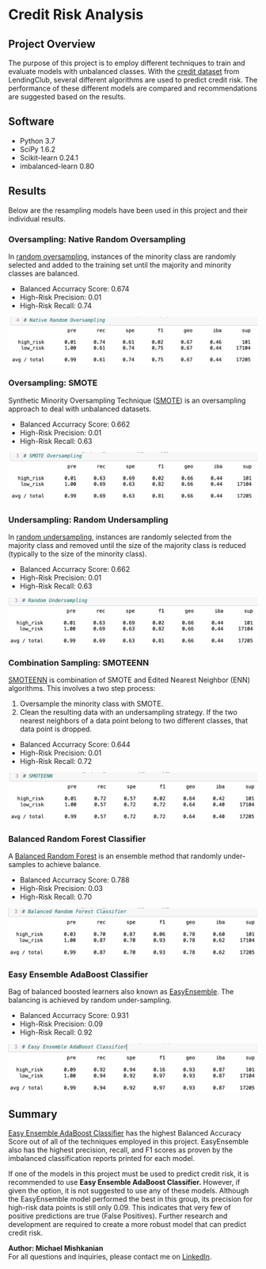 # Credit Risk Analysis

## Project Overview
The purpose of this project is to employ different techniques to train and evaluate models with unbalanced classes. With the [credit dataset](https://github.com/Mishkanian/Credit_Risk_Analysis/blob/main/LoanStats_2019Q1.csv.zip) from LendingClub, several different algorithms are used to predict credit risk. The performance of these different models are compared and recommendations are suggested based on the results.

## Software
- Python 3.7
- SciPy 1.6.2
- Scikit-learn 0.24.1
- imbalanced-learn 0.80

## Results

Below are the resampling models have been used in this project and their individual results.

### Oversampling: Native Random Oversampling
In [random oversampling](https://imbalanced-learn.org/stable/references/generated/imblearn.over_sampling.RandomOverSampler.html), instances of the minority class are randomly selected and added to the training set until the majority and minority classes are balanced.
- Balanced Accurracy Score: 0.674
- High-Risk Precision: 0.01
- High-Risk Recall: 0.74

![random_over](https://github.com/Mishkanian/Credit_Risk_Analysis/blob/main/README_images/random_oversample.png)

### Oversampling: SMOTE
Synthetic Minority Oversampling Technique ([SMOTE](https://imbalanced-learn.org/stable/references/generated/imblearn.over_sampling.SMOTE.html)) is an oversampling approach to deal with unbalanced datasets.
- Balanced Accurracy Score: 0.662
- High-Risk Precision: 0.01
- High-Risk Recall: 0.63

![smote](https://github.com/Mishkanian/Credit_Risk_Analysis/blob/main/README_images/smote.png)

### Undersampling: Random Undersampling
In [random undersampling](https://imbalanced-learn.org/stable/references/generated/imblearn.under_sampling.RandomUnderSampler.html), instances are randomly selected from the majority class and removed until the size of the majority class is reduced (typically to the size of the minority class).
- Balanced Accurracy Score: 0.662
- High-Risk Precision: 0.01
- High-Risk Recall: 0.63

![random_under](https://github.com/Mishkanian/Credit_Risk_Analysis/blob/main/README_images/random_under.png)

### Combination Sampling: SMOTEENN
[SMOTEENN](https://imbalanced-learn.org/stable/references/generated/imblearn.combine.SMOTEENN.html) is combination of SMOTE and Edited Nearest Neighbor (ENN) algorithms. This involves a two step process:
  1. Oversample the minority class with SMOTE.
  2. Clean the resulting data with an undersampling strategy. If the two nearest neighbors of a data point belong to two different classes, that data point is dropped.
- Balanced Accurracy Score: 0.644
- High-Risk Precision: 0.01
- High-Risk Recall: 0.72

![smoteenn](https://github.com/Mishkanian/Credit_Risk_Analysis/blob/main/README_images/smoteenn.png)

### Balanced Random Forest Classifier
A [Balanced Random Forest](https://imbalanced-learn.org/stable/references/generated/imblearn.ensemble.BalancedRandomForestClassifier.html) is an ensemble method that randomly under-samples to achieve balance.
- Balanced Accurracy Score: 0.788
- High-Risk Precision: 0.03
- High-Risk Recall: 0.70

![balanced_forest](https://github.com/Mishkanian/Credit_Risk_Analysis/blob/main/README_images/balanced_random_forest.png)

### Easy Ensemble AdaBoost Classifier
Bag of balanced boosted learners also known as [EasyEnsemble](https://imbalanced-learn.org/stable/references/generated/imblearn.ensemble.EasyEnsembleClassifier.html). The balancing is achieved by random under-sampling.
- Balanced Accurracy Score: 0.931
- High-Risk Precision: 0.09
- High-Risk Recall: 0.92

![adaboost](https://github.com/Mishkanian/Credit_Risk_Analysis/blob/main/README_images/adaboost.png)

## Summary

[Easy Ensemble AdaBoost Classifier](https://imbalanced-learn.org/stable/references/generated/imblearn.combine.SMOTEENN.html) has the highest Balanced Accuracy Score out of all of the techniques employed in this project. EasyEnsemble also has the highest precision, recall, and F1 scores as proven by the imbalanced classification reports printed for each model.

If one of the models in this project must be used to predict credit risk, it is recommended to use **Easy Ensemble AdaBoost Classifier.**  However, if given the option, it is not suggested to use any of these models. Although the EasyEnsemble model performed the best in this group, its precision for high-risk data points is still only 0.09. This indicates that very few of positive predictions are true (False Positives). Further research and development are required to create a more robust model that can predict credit risk.


**Author: Michael Mishkanian**  
For all questions and inquiries, please contact me on [LinkedIn](https://www.linkedin.com/in/michaelmishkanian/).

